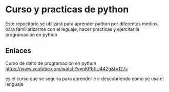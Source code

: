 # Curso y practicas de python

Este repocitorio se utilizará para aprender python por diferentes medios, para familiarizarme con el leguaje, hacer practicas y ejercitar la programación en python

## Enlaces
Curso de dalto de programación en python
https://www.youtube.com/watch?v=nKPbfIU442g&t=127s

es el curso que se seguira para aprender e ir descubriendo como se usa el lenguaje